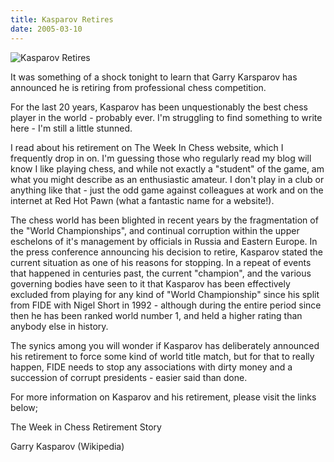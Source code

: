 ```yaml
---
title: Kasparov Retires
date: 2005-03-10
---
```


![Kasparov Retires](https://source.unsplash.com/d34DtRp1bqo/1600x900)

It was something of a shock tonight to learn that Garry Karsparov has announced he is retiring from professional chess competition.

For the last 20 years, Kasparov has been unquestionably the best chess player in the world - probably ever. I'm struggling to find something to write here - I'm still a little stunned.

I read about his retirement on The Week In Chess website, which I frequently drop in on. I'm guessing those who regularly read my blog will know I like playing chess, and while not exactly a "student" of the game, am what you might describe as an enthusiastic amateur. I don't play in a club or anything like that - just the odd game against colleagues at work and on the internet at Red Hot Pawn (what a fantastic name for a website!).

The chess world has been blighted in recent years by the fragmentation of the "World Championships", and continual corruption within the upper eschelons of it's management by officials in Russia and Eastern Europe. In the press conference announcing his decision to retire, Kasparov stated the current situation as one of his reasons for stopping. In a repeat of events that happened in centuries past, the current "champion", and the various governing bodies have seen to it that Kasparov has been effectively excluded from playing for any kind of "World Championship" since his split from FIDE with Nigel Short in 1992 - although during the entire period since then he has been ranked world number 1, and held a higher rating than anybody else in history.

The synics among you will wonder if Kasparov has deliberately announced his retirement to force some kind of world title match, but for that to really happen, FIDE needs to stop any associations with dirty money and a succession of corrupt presidents - easier said than done.

For more information on Kasparov and his retirement, please visit the links below;

The Week in Chess Retirement Story

Garry Kasparov (Wikipedia)